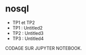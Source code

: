 # nosql
- TP1 et TP2 
- TP1 : Untitled2
- TP2 : Untitled3
- TP3 : Untitled4

 CODAGE SUR JUPYTER NOTEBOOK.
